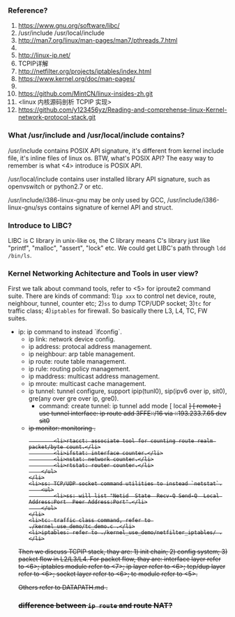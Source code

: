 ### Reference?

1. https://www.gnu.org/software/libc/
2. /usr/include  /usr/local/include
3. http://man7.org/linux/man-pages/man7/pthreads.7.html
4. <APUE>
5. http://linux-ip.net/
6. TCPIP详解
7. http://netfilter.org/projects/iptables/index.html
8. https://www.kernel.org/doc/man-pages/
9. <linux kernel development>
10. https://github.com/MintCN/linux-insides-zh.git
11. <linux 内核源码剖析 TCPIP 实现>
12. https://github.com/y123456yz/Reading-and-comprehense-linux-Kernel-network-protocol-stack.git


### What /usr/include and /usr/local/include contains?

/usr/include contains POSIX API signature, it's different from kernel include file, it's inline files of linux os. BTW, what's POSIX API? The easy way to remember is what <4> introduce is POSIX API.

/usr/local/include contains user installed library API signature, such as openvswitch or python2.7 or etc.

/usr/include/i386-linux-gnu may be only used by GCC, /usr/include/i386-linux-gnu/sys contains signature of kernel API and struct.


### Introduce to LIBC?

LIBC is C library in unix-like os, the C library means C's library just like "printf", "malloc", "assert", "lock" etc. We could get LIBC's path through `ldd /bin/ls`.


### Kernel Networking Achitecture and Tools in user view?

First we talk about command tools, refer to <5> for iproute2 command suite. There are kinds of command: 1)`ip xxx` to control net device, route, neighbour, tunnel, counter etc; 2)`ss` to dump TCP/UDP socket; 3)`tc` for traffic class; 4)`iptables` for firewall. So basically there L3, L4, TC, FW suites.

<ul>
    <li>ip: ip command to instead `ifconfig`.
        <ul>
            <li>ip link: network device config.</li>
            <li>ip address: protocal address management.</li>
            <li>ip neighbour: arp table management.</li>
            <li>ip route: route table management.</li>
            <li>ip rule: routing policy management.</li>
            <li>ip maddress: multicast address management.</li>
            <li>ip mroute: multicast cache management.</li>
            <li>ip tunnel: tunnel configure, support ipip(tunl0), sip(ipv6 over ip, sit0), gre(any over gre over ip, gre0).
                <ul>
                    <li>command:
                    create tunnel: ip tunnel add <NAME> mode <MODE> [ local <S> ] [ remote <D> ]
                    use tunnel interface: ip route add 3FFE::/16 via ::193.233.7.65 dev sit0
                    </li>
                </ul>
            </li>
            <li>ip monitor: monitoring <remote ip address, netdev, remote MAC address>.</li>

            <li>rtacct: associate tool for counting route realm packet/byte count.</li>
            <li>ifstat: interface counter.</li>
            <li>nstat: network counter.</li>
            <li>rtstat: router counter.</li>
        </ul>
    </li>
    <li>ss: TCP/UDP socket command utilities to instead `netstat`.
        <ul>
            <li>ss: will list "Netid  State  Recv-Q Send-Q  Local Address:Port  Peer Address:Port".</li>
        </ul>
    </li>
    <li>tc: traffic class command, refer to ./kernel_use_demo/tc_demo.c .</li>
    <li>iptables: refer to ./kernel_use_demo/netfilter_iptables/ .</li>
</ul>

Then we discuss TCPIP stack, thay are: 1) init chain; 2) config system; 3) packet flow in L2/L3/L4. For packet flow, thay are: interface layer refer to <6>; iptables module refer to <7>; ip layer refer to <6>; tcp/dup layer refer to <6>; socket layer refer to <6>; tc module refer to <5>.

Others refer to DATAPATH.md .


### difference between `ip route` and route NAT?


